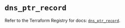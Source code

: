 # `dns_ptr_record`

Refer to the Terraform Registry for docs: [`dns_ptr_record`](https://registry.terraform.io/providers/hashicorp/dns/3.4.0/docs/resources/ptr_record).
